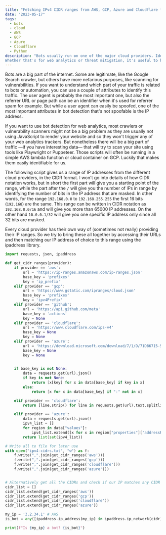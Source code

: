 ```yaml
---
title: "Fetching IPv4 CIDR ranges from AWS, GCP, Azure and Cloudflare for bot detection with Python"
date: "2023-05-17"
tags: 
  - bots
  - cloud
  - AWS
  - GCP
  - Azure
  - Cloudflare
  - Python
description: "Bots usually run on one of the major cloud providers. Identifying them can be a big factor in determining the quality of your traffic.
Whether that's for web analytics or threat mitigation, it's useful to have an overview of IP ranges to identify in bot scoring." 
---
```


Bots are a big part of the internet. Some are legitimate, like the Google Search crawler, but others have more nefarious purposes, like 
scanning for vulnerabilities. If you want to understand which part of your traffic is related to bots or automation, you can use
a couple of attributes to identify this traffic. The user agent is probably the most important one, but also the referrer URL 
or page path can be an identifier when it's used for referrer spam for example. But while a user agent can easily be spoofed, 
one of the most important attributes in bot detection that's not spoofable is the IP address. 

If you want to use bot detection for web analytics, most crawlers or vulnerability scanners might not be a big problem 
as they are usually not using JavaScript to render your website and so they won't trigger any of your web analytics trackers.
But nonetheless there will be a big part of traffic —if you have interesting data— that will try to scan your site using 
tools like Playwright or Puppeteer. Those scripts will often be running in a simple AWS lambda function or cloud container 
on GCP. Luckily that makes them easily identifiable for us. 

The following script gives us a range of IP addresses from the different cloud providers, in the CIDR format. I won't go
into details of how CIDR notation works, but in short the first part will give you a starting point of the range, while the 
part after the `/` will give you the number of IPs in range by identifying the number of bits in the IP address that are masked.
In other words, for the range `192.168.0.0` to `192.168.255.255` the first 16 bits (`192.168`) are the same. This range can 
be written in CIDR notation as `192.168.0.0/16` and will give you more than 65000 IP addresses. On the other hand `10.0.0.1/32` 
will give you one specific IP address only since all 32 bits are masked.

Every cloud provider has their own way of (sometimes not really) providing their IP ranges. So we try to bring these all 
together by accessing their URLs and then matching our IP address of choice to this range using the ipaddress library.

```Python
import requests, json, ipaddress

def get_cidr_ranges(provider):
    if provider == 'aws':
        url = 'https://ip-ranges.amazonaws.com/ip-ranges.json'
        base_key = 'prefixes'
        key = 'ip_prefix'
    elif provider == 'gcp':
        url = 'https://www.gstatic.com/ipranges/cloud.json'
        base_key = 'prefixes'
        key = 'ipv4Prefix'
    elif provider == 'github':
        url = 'https://api.github.com/meta'
        base_key = 'actions'
        key = None
    elif provider == 'cloudflare':
        url = 'https://www.cloudflare.com/ips-v4'
        base_key = None
        key = None
    elif provider == 'azure':
        url = 'https://download.microsoft.com/download/7/1/D/71D86715-5596-4529-9B13-DA13A5DE5B63/ServiceTags_Public_20230522.json'
        base_key = None
        key = None
    

    if base_key is not None:
        data = requests.get(url).json()
        if key is not None:
            return [x[key] for x in data[base_key] if key in x]
        else:
            return [x for x in data[base_key] if ":" not in x]

    elif provider == 'cloudflare':
        return [line.strip() for line in requests.get(url).text.splitlines()]

    elif provider == 'azure':
        data = requests.get(url).json()
        ipv4_list = []
        for region in data["values"]:
            ipv4_list.extend([x for x in region["properties"]["addressPrefixes"] if ":" not in x])
        return list(set(ipv4_list))

# Write all to file for later use
with open("ipv4-cidrs.txt", "w") as f:
	f.write(",".join(get_cidr_ranges('aws')))
	f.write(",".join(get_cidr_ranges('gcp')))
	f.write(",".join(get_cidr_ranges('cloudflare')))
	f.write(",".join(get_cidr_ranges('azure')))


# Alternatively get all the CIDRs and check if our IP matches any CIDR
cidr_list = []
cidr_list.extend(get_cidr_ranges('aws'))
cidr_list.extend(get_cidr_ranges('gcp'))
cidr_list.extend(get_cidr_ranges('cloudflare'))
cidr_list.extend(get_cidr_ranges('azure'))

my_ip = '3.2.34.1' # AWS
is_bot = any([ipaddress.ip_address(my_ip) in ipaddress.ip_network(cidr) for cidr in cidr_list])

print(f"Is {my_ip} a bot? {is_bot}")


```